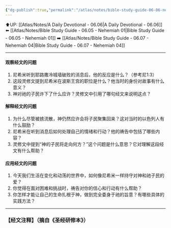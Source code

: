 ```yaml
---
{"dg-publish":true,"permalink":"/atlas/notes/bible-study-guide-06-06-nehemiah-02/"}
---
```


⬆️UP: [[Atlas/Notes/A Daily Devotional - 06.06\|A Daily Devotional - 06.06]]
⬅️ [[Atlas/Notes/Bible Study Guide - 06.05 - Nehemiah 01\|Bible Study Guide - 06.05 - Nehemiah 01]]
➡️ [[Atlas/Notes/Bible Study Guide - 06.07 - Nehemiah 04\|Bible Study Guide - 06.07 - Nehemiah 04]] 

---

#### 观察经文的问题
1. 尼希米听到耶路撒冷城墙破败的消息后，他的反应是什么？（参考尼1:3）
2. 这段灵修文提到尼希米在波斯王宫的职位是什么？他当时的身份对故事有什么意义？
3. 神对祂的子民许下了什么应许？灵修文中引用了哪句经文来说明这点？

#### 解释经文的问题
1. 为什么尽管被掳流散，神仍然应许会将子民聚集回来？这对当时的以色列人有什么鼓励？
2. 尼希米在听到消息后如何处理自己的情绪和行动？他的祷告中包括了哪些内容？
3. 灵修文中提到“神的子民将走向何方？”这个问题是什么意思？它对理解这段经文有什么帮助？

#### 应用经文的问题
1. 今天我们生活在变化和动荡的世界中，如何像尼希米一样持守对神和祂子民的爱？
2. 你觉得在面对困难和挑战时，祷告对你的信心和行动有什么帮助？
3. 你怎样才能让自己的生命扎根于神，做到完全委身于祂的旨意？有哪些具体的实践方法？


---
### 【经文注释】（摘自《圣经研修本》）

